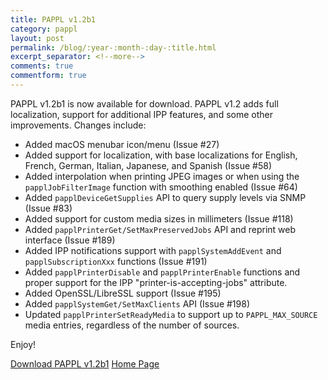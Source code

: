```yaml
---
title: PAPPL v1.2b1
category: pappl
layout: post
permalink: /blog/:year-:month-:day-:title.html
excerpt_separator: <!--more-->
comments: true
commentform: true
---
```


PAPPL v1.2b1 is now available for download.  PAPPL v1.2 adds full localization, support for additional IPP features, and some other improvements.  Changes include:

- Added macOS menubar icon/menu (Issue #27)
- Added support for localization, with base localizations for English, French, German, Italian, Japanese, and Spanish (Issue #58)
- Added interpolation when printing JPEG images or when using the `papplJobFilterImage` function with smoothing enabled (Issue #64)
- Added `papplDeviceGetSupplies` API to query supply levels via SNMP (Issue #83)
- Added support for custom media sizes in millimeters (Issue #118)
- Added `papplPrinterGet/SetMaxPreservedJobs` API and reprint web interface (Issue #189)
- Added IPP notifications support with `papplSystemAddEvent` and `papplSubscriptionXxx` functions (Issue #191)
- Added `papplPrinterDisable` and `papplPrinterEnable` functions and proper support for the IPP "printer-is-accepting-jobs" attribute.
- Added OpenSSL/LibreSSL support (Issue #195)
- Added `papplSystemGet/SetMaxClients` API (Issue #198)
- Updated `papplPrinterSetReadyMedia` to support up to `PAPPL_MAX_SOURCE` media entries, regardless of the number of sources.

Enjoy!

<a class="btn btn-primary" href="https://github.com/michaelrsweet/pappl/releases/tag/v1.2b1">Download PAPPL v1.2b1</a>
<a class="btn btn-default" href="/pappl/index.html">Home Page</a>
